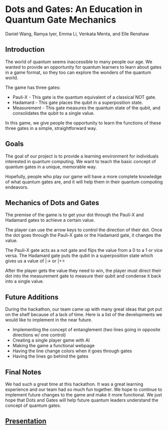 # Dots and Gates: An Education in Quantum Gate Mechanics

Daniel Wang, Ramya Iyer, Emma Li, Venkata Menta, and Elle Renshaw

## Introduction
The world of quantum seems inaccessible to many people our age. We wanted to provide an opportunity for quantum learners to learn about gates in a game format, so they too can explore the wonders of the quantum world. 

The game has three gates: 
 - Pauli-X - This gate is the quantum equivalent of a classical NOT gate. 
 - Hadamard - This gate places the qubit in a superposition state. 
 - Measurement - This gate measures the quantum state of the qubit, and consolidates the qubit to a single value. 

In this game, we give people the opportunity to learn the functions of these three gates in a simple, straightforward way. 

## Goals 
The goal of our project is to provide a learning environment for individuals interested in quantum computing. We want to teach  the basic concept of quantum gates in a unique, memorable way. 

Hopefully, people who play our game will have a more complete knowledge of what quantum gates are, and it will help them in their quantum computing endeavors. 

## Mechanics of Dots and Gates
The premise of the game is to get your dot through the Pauli-X and Hadamard gates to achieve a certain value. 

The player can use the arrow keys to control the direction of their dot. Once the dot goes through the Pauli-X gate or the Hadamard gate, it changes the value. 

The Pauli-X gate acts as a not gate and flips the value from a 0 to a 1 or vice versa. 
The Hadamard gate puts the qubit in a superposition state which gives us a value of |-> or |+>

After the player gets the value they need to win, the player must direct their dot into the measurement gate to measure their qubit and condense it back into a single value. 

## Future Additions
During the hackathon, our team came up with many great ideas that got put on the shelf because of a lack of time. Here is a list of the developments we would like to implement in the near future. 


 - Implementing the concept of entanglement (two lines going in opposite directions w/ one control)
 - Creating a single player game with AI
 - Making the game a functional webpage
 - Having the line change colors when it goes through gates
 - Having the lines go behind the gates

## Final Notes
We had such a great time at this hackathon. It was a great learning experience and our team had so much fun together. We hope to continue to implement future changes to the game and make it more functional. We just hope that Dots and Gates will help future quantum leaders understand the concept of quantum gates. 

## [Presentation](https://docs.google.com/presentation/d/1uAgb0SkXuQMnRCIMYesCapIntERX2IAURCYmBH4Qz0g/edit?usp=sharing)
